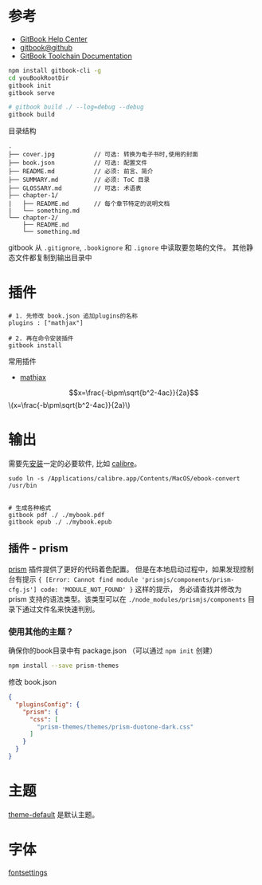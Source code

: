 
# 参考

* [GitBook Help Center](https://help.gitbook.com/)
* [gitbook@github](https://github.com/GitbookIO/gitbook)
* [GitBook Toolchain Documentation](http://toolchain.gitbook.com/)


```bash
npm install gitbook-cli -g
cd youBookRootDir
gitbook init
gitbook serve

# gitbook build ./ --log=debug --debug
gitbook build

```

目录结构

```
.
├── cover.jpg           // 可选: 转换为电子书时,使用的封面
├── book.json           // 可选: 配置文件
├── README.md           // 必须: 前言、简介
├── SUMMARY.md          // 必须: ToC 目录
├── GLOSSARY.md         // 可选: 术语表
├── chapter-1/      
|   ├── README.md       // 每个章节特定的说明文档
|   └── something.md
└── chapter-2/
    ├── README.md
    └── something.md
```

gitbook 从 `.gitignore`, `.bookignore` 和 `.ignore` 中读取要忽略的文件。
其他静态文件都复制到输出目录中

# 插件

```
# 1. 先修改 book.json 追加plugins的名称
plugins : ["mathjax"]

# 2. 再在命令安装插件
gitbook install

```

常用插件

* [mathjax](https://plugins.gitbook.com/plugin/mathjax) 

$$x=\frac{-b\pm\sqrt{b^2-4ac}}{2a}$$
\\(x=\frac{-b\pm\sqrt{b^2-4ac}}{2a}\\)




# 输出

需要先[安装](http://toolchain.gitbook.com/ebook.html)一定的必要软件, 比如 [calibre](https://calibre-ebook.com/download)。


```
sudo ln -s /Applications/calibre.app/Contents/MacOS/ebook-convert /usr/bin


# 生成各种格式
gitbook pdf ./ ./mybook.pdf
gitbook epub ./ ./mybook.epub

```

## 插件 - prism
[prism](https://plugins.gitbook.com/plugin/prism) 插件提供了更好的代码着色配置。
但是在本地启动过程中，如果发现控制台有提示 `{ [Error: Cannot find module 'prismjs/components/prism-cfg.js'] code: 'MODULE_NOT_FOUND' }` 这样的提示，
务必请查找并修改为 prism 支持的语法类型。该类型可以在 `./node_modules/prismjs/components` 目录下通过文件名来快速判别。

### 使用其他的主题？

确保你的book目录中有 package.json （可以通过 `npm init` 创建）

```bash
npm install --save prism-themes
```

修改 book.json 

```json
{
  "pluginsConfig": {
    "prism": {
      "css": [
        "prism-themes/themes/prism-duotone-dark.css"
      ]
    }
  }
}
```


# 主题

[theme-default](https://github.com/GitbookIO/theme-default) 是默认主题。

# 字体

[fontsettings](https://plugins.gitbook.com/plugin/fontsettings)